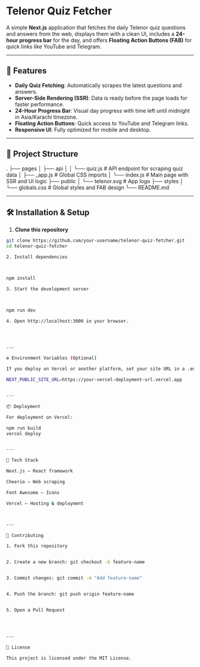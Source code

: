 # Telenor Quiz Fetcher

A simple **Next.js** application that fetches the daily Telenor quiz questions and answers from the web, displays them with a clean UI, includes a **24-hour progress bar** for the day, and offers **Floating Action Buttons (FAB)** for quick links like YouTube and Telegram.

---

## 🚀 Features
- **Daily Quiz Fetching**: Automatically scrapes the latest questions and answers.
- **Server-Side Rendering (SSR)**: Data is ready before the page loads for faster performance.
- **24-Hour Progress Bar**: Visual day progress with time left until midnight in Asia/Karachi timezone.
- **Floating Action Buttons**: Quick access to YouTube and Telegram links.
- **Responsive UI**: Fully optimized for mobile and desktop.

---

## 📂 Project Structure

. ├── pages │   ├── api │   │   └── quiz.js          # API endpoint for scraping quiz data │   ├── _app.js              # Global CSS imports │   └── index.js             # Main page with SSR and UI logic ├── public │   └── telenor.svg          # App logo ├── styles │   └── globals.css          # Global styles and FAB design └── README.md

---

## 🛠️ Installation & Setup

1. **Clone this repository**
```bash
git clone https://github.com/your-username/telenor-quiz-fetcher.git
cd telenor-quiz-fetcher

2. Install dependencies



npm install

3. Start the development server



npm run dev

4. Open http://localhost:3000 in your browser.




---

⚙️ Environment Variables (Optional)

If you deploy on Vercel or another platform, set your site URL in a .env file:

NEXT_PUBLIC_SITE_URL=https://your-vercel-deployment-url.vercel.app


---

📦 Deployment

For deployment on Vercel:

npm run build
vercel deploy


---

🔧 Tech Stack

Next.js — React framework

Cheerio — Web scraping

Font Awesome — Icons

Vercel — Hosting & deployment



---

🤝 Contributing

1. Fork this repository


2. Create a new branch: git checkout -b feature-name


3. Commit changes: git commit -m "Add feature-name"


4. Push the branch: git push origin feature-name


5. Open a Pull Request




---

📜 License

This project is licensed under the MIT License.



